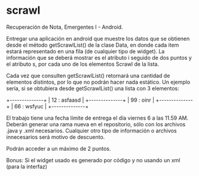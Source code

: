 scrawl
======

Recuperación de Nota, Emergentes I - Android.


Entregar una aplicación en android que muestre los datos que se obtienen desde el método getScrawlList() de la clase Data, en donde cada item estará representado en una fila (de cualquier tipo de widget). La información que se deberá mostrar es el atributo i seguido de dos puntos y el atributo s, por cada uno de los elementos Scrawl de la lista.

Cada vez que consulten getScrawlList() retornará una cantidad de elementos distintos, por lo que no podrán hacer nada estático.
Un ejemplo sería, si se obtubiera desde getScrawlList() una lista con 3 elementos:


 +--------------+ 
 | 12 : asfaasd | 
 +--------------+ 
 | 99 : oinr    | 
 +--------------+ 
 | 66 : wsfyuc  | 
 +--------------+ 


El trabajo tiene una fecha límite de entrega el día viernes 6 a las 11.59 AM.
Deberán generar una rama nueva en el repositorio, sólo con los archivos .java y .xml necesarios. Cualquier otro tipo de información o archivos innecesarios será motivo de descuento.

Podrán acceder a un máximo de 2 puntos.

Bonus: Si el widget usado es generado por código y no usando un xml (para la interfaz)
